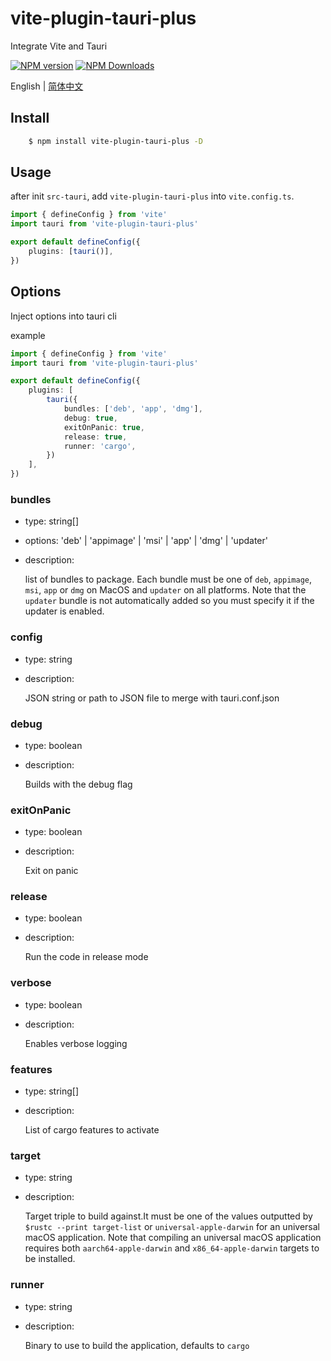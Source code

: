 # vite-plugin-tauri-plus

Integrate Vite and Tauri

[![NPM version](https://img.shields.io/npm/v/vite-plugin-tauri-plus.svg)](https://npmjs.org/package/vite-plugin-tauri-plus)
[![NPM Downloads](https://img.shields.io/npm/dm/vite-plugin-tauri-plus.svg)](https://npmjs.org/package/vite-plugin-tauri-plus)

English | [简体中文](https://github.com/jardenliu/vite-plugin-tauri/blob/main/packages/tauri-plus/README.zh-CN.md)

## Install
```bash
    $ npm install vite-plugin-tauri-plus -D
```

## Usage
after init `src-tauri`, add `vite-plugin-tauri-plus` into `vite.config.ts`.

```ts
import { defineConfig } from 'vite'
import tauri from 'vite-plugin-tauri-plus'

export default defineConfig({
    plugins: [tauri()],
})
```

## Options
Inject options into tauri cli

example
```ts
import { defineConfig } from 'vite'
import tauri from 'vite-plugin-tauri-plus'

export default defineConfig({
    plugins: [
        tauri({
            bundles: ['deb', 'app', 'dmg'],
            debug: true,
            exitOnPanic: true,
            release: true,
            runner: 'cargo',
        })
    ],
})
```

### bundles 
- type: string[]
- options: 'deb' | 'appimage' | 'msi' | 'app' | 'dmg' | 'updater'
- description: 
  
    list of bundles to package. Each bundle must be one of `deb`, `appimage`, `msi`, `app` or `dmg` on MacOS and `updater` on all platforms. Note that the `updater` bundle is not automatically added so you must specify it if the updater is enabled.

### config 
- type: string
- description: 
  
   JSON string or path to JSON file to merge with tauri.conf.json

### debug 
- type: boolean
- description: 
  
   Builds with the debug flag


### exitOnPanic 
- type: boolean
- description: 
  
   Exit on panic

### release 
- type: boolean
- description: 
  
    Run the code in release mode

### verbose 
- type: boolean
- description: 
  
    Enables verbose logging

### features 
- type: string[]
- description: 
  
    List of cargo features to activate

### target 
- type: string
- description: 
    
    Target triple to build against.It must be one of the values outputted by `$rustc --print target-list` or `universal-apple-darwin` for an universal macOS application. Note that compiling an universal macOS application requires both `aarch64-apple-darwin` and `x86_64-apple-darwin` targets to be installed.

### runner 
- type: string
- description: 
    
     Binary to use to build the application, defaults to `cargo`